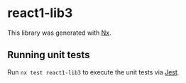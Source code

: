 # react1-lib3

This library was generated with [Nx](https://nx.dev).

## Running unit tests

Run `nx test react1-lib3` to execute the unit tests via [Jest](https://jestjs.io).
